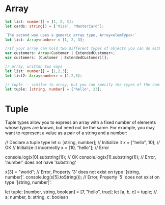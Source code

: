 # Array
```typescript
let list: number[] = [1, 2, 3];
let cards: string[] = ['Visa', 'Maste­rCa­rd'];

`The second way uses a generic array type, Array<elemType>:`
let list: Array<number> = [1, 2, 3];

//If your array can hold two different types of objects you can do either of the following:
var customers: Array<Customer | ExtendedCustomer>;
var customers: (Customer | ExtendedCustomer)[];

// array, written two ways
let list: number[] = [1,2,3];
let list2: Array<number> = [1,2,3];

// tuple -- similar to array, but you can specify the types of the contents
let tuple: [string, number] = ['hello', 23];
```


# Tuple
Tuple types allow you to express an array with a fixed number of elements whose types are known, 
but need not be the same. For example, you may want to represent a value as a pair of a string and a number:

// Declare a tuple type
let x: [string, number];
// Initialize it
x = ["hello", 10]; // OK
// Initialize it incorrectly
x = [10, "hello"]; // Error

console.log(x[0].substring(1)); // OK
console.log(x[1].substring(1)); // Error, 'number' does not have 'substring'

x[3] = "world"; // Error, Property '3' does not exist on type '[string, number]'.
console.log(x[5].toString()); // Error, Property '5' does not exist on type '[string, number]'.

let tuple: [number, string, boolean] = [7, "hello", true];
let [a, b, c] = tuple; // a: number, b: string, c: boolean
